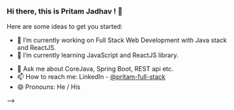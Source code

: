 ### Hi there, this is Pritam Jadhav ! 👋

Here are some ideas to get you started:

- 🔭 I’m currently working on Full Stack Web Development with Java stack and ReactJS.
- 🌱 I’m currently learning JavaScript and ReactJS library.
<!-- 👯 I’m looking to collaborate on any platform.-->
<!-- 🤔 I’m looking for help with ReactJS.-->
- 💬 Ask me about CoreJava, Spring Boot, REST api etc. 
- 📫 How to reach me: LinkedIn - [@pritam-full-stack](https://www.linkedin.com/in/pritam-full-stack/)
- 😄 Pronouns: He / His
<!-- ⚡ Fun fact: ...-->
-->
